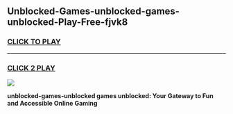 
## Unblocked-Games-unblocked-games-unblocked-Play-Free-fjvk8
<h3>
<a href="https://premium76.site?title=unblocked-games-unblocked&ref=23A">CLICK TO PLAY</a></h3>
<hr>

<h3>
<a href="https://premium76.site?title=unblocked-games-unblocked&ref=23A">CLICK 2 PLAY</a>
  
</h3>

<a href="https://premium76.site?title=unblocked-games-unblocked&ref=23A"><img src="https://clearcache.store/games.png"></a>


**unblocked-games-unblocked games unblocked: Your Gateway to Fun and Accessible Online Gaming**

